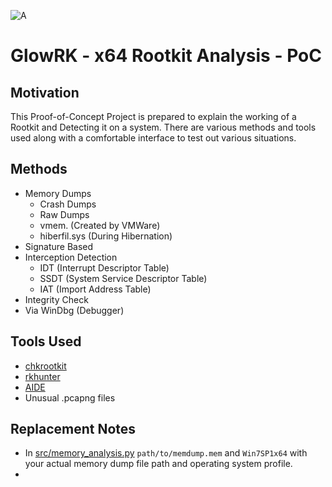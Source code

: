 ![A](https://github.com/user-attachments/assets/f90e7e50-df29-48be-8f8b-c2bdf93585bc)
# GlowRK - x64 Rootkit Analysis - PoC

## Motivation
This Proof-of-Concept Project is prepared to explain the working of a Rootkit and Detecting it on a system. There are various methods and tools used along with a comfortable interface to test out various situations.

## Methods 
- Memory Dumps
  - Crash Dumps
  - Raw Dumps
  - vmem. (Created by VMWare)
  - hiberfil.sys (During Hibernation)
- Signature Based
- Interception Detection
    - IDT (Interrupt Descriptor Table)
    - SSDT (System Service Descriptor Table)
    - IAT (Import Address Table)
- Integrity Check
- Via WinDbg (Debugger)

## Tools Used
- [chkrootkit](https://www.chkrootkit.org/)
- [rkhunter](https://rkhunter.sourceforge.net/)
- [AIDE](https://aide.github.io/doc/)
- Unusual .pcapng files

## Replacement Notes
- In [src/memory_analysis.py](https://github.com/x0prc/GlowRK/src/memory_analysis.py) `path/to/memdump.mem` and `Win7SP1x64` with your actual memory dump file path and operating system profile.
- 
